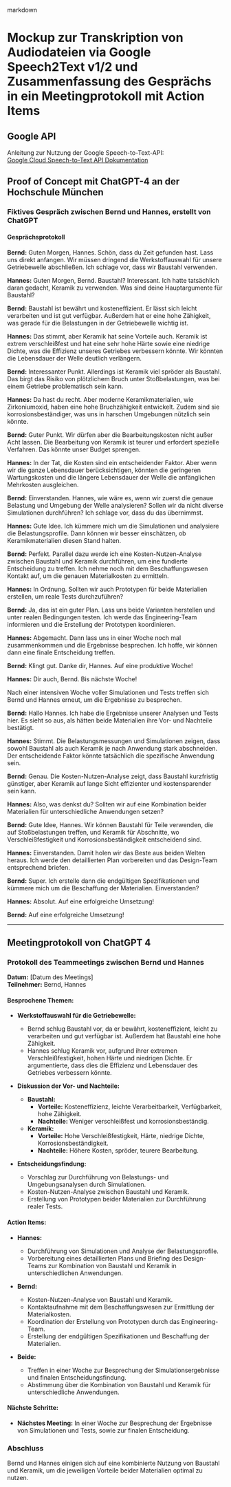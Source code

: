 markdown
# Mockup zur Transkription von Audiodateien via Google Speech2Text v1/2 und Zusammenfassung des Gesprächs in ein Meetingprotokoll mit Action Items

## Google API

Anleitung zur Nutzung der Google Speech-to-Text-API:  
[Google Cloud Speech-to-Text API Dokumentation](https://cloud.google.com/speech-to-text/docs/transcribe-api?hl=de)

## Proof of Concept mit ChatGPT-4 an der Hochschule München

### Fiktives Gespräch zwischen Bernd und Hannes, erstellt von ChatGPT

#### Gesprächsprotokoll

**Bernd:** Guten Morgen, Hannes. Schön, dass du Zeit gefunden hast. Lass uns direkt anfangen. Wir müssen dringend die Werkstoffauswahl für unsere Getriebewelle abschließen. Ich schlage vor, dass wir Baustahl verwenden.

**Hannes:** Guten Morgen, Bernd. Baustahl? Interessant. Ich hatte tatsächlich daran gedacht, Keramik zu verwenden. Was sind deine Hauptargumente für Baustahl?

**Bernd:** Baustahl ist bewährt und kosteneffizient. Er lässt sich leicht verarbeiten und ist gut verfügbar. Außerdem hat er eine hohe Zähigkeit, was gerade für die Belastungen in der Getriebewelle wichtig ist.

**Hannes:** Das stimmt, aber Keramik hat seine Vorteile auch. Keramik ist extrem verschleißfest und hat eine sehr hohe Härte sowie eine niedrige Dichte, was die Effizienz unseres Getriebes verbessern könnte. Wir könnten die Lebensdauer der Welle deutlich verlängern.

**Bernd:** Interessanter Punkt. Allerdings ist Keramik viel spröder als Baustahl. Das birgt das Risiko von plötzlichem Bruch unter Stoßbelastungen, was bei einem Getriebe problematisch sein kann.

**Hannes:** Da hast du recht. Aber moderne Keramikmaterialien, wie Zirkoniumoxid, haben eine hohe Bruchzähigkeit entwickelt. Zudem sind sie korrosionsbeständiger, was uns in harschen Umgebungen nützlich sein könnte.

**Bernd:** Guter Punkt. Wir dürfen aber die Bearbeitungskosten nicht außer Acht lassen. Die Bearbeitung von Keramik ist teurer und erfordert spezielle Verfahren. Das könnte unser Budget sprengen.

**Hannes:** In der Tat, die Kosten sind ein entscheidender Faktor. Aber wenn wir die ganze Lebensdauer berücksichtigen, könnten die geringeren Wartungskosten und die längere Lebensdauer der Welle die anfänglichen Mehrkosten ausgleichen.

**Bernd:** Einverstanden. Hannes, wie wäre es, wenn wir zuerst die genaue Belastung und Umgebung der Welle analysieren? Sollen wir da nicht diverse Simulationen durchführen? Ich schlage vor, dass du das übernimmst.

**Hannes:** Gute Idee. Ich kümmere mich um die Simulationen und analysiere die Belastungsprofile. Dann können wir besser einschätzen, ob Keramikmaterialien diesen Stand halten.

**Bernd:** Perfekt. Parallel dazu werde ich eine Kosten-Nutzen-Analyse zwischen Baustahl und Keramik durchführen, um eine fundierte Entscheidung zu treffen. Ich nehme noch mit dem Beschaffungswesen Kontakt auf, um die genauen Materialkosten zu ermitteln.

**Hannes:** In Ordnung. Sollten wir auch Prototypen für beide Materialien erstellen, um reale Tests durchzuführen?

**Bernd:** Ja, das ist ein guter Plan. Lass uns beide Varianten herstellen und unter realen Bedingungen testen. Ich werde das Engineering-Team informieren und die Erstellung der Prototypen koordinieren.

**Hannes:** Abgemacht. Dann lass uns in einer Woche noch mal zusammenkommen und die Ergebnisse besprechen. Ich hoffe, wir können dann eine finale Entscheidung treffen.

**Bernd:** Klingt gut. Danke dir, Hannes. Auf eine produktive Woche!

**Hannes:** Dir auch, Bernd. Bis nächste Woche!

Nach einer intensiven Woche voller Simulationen und Tests treffen sich Bernd und Hannes erneut, um die Ergebnisse zu besprechen.

**Bernd:** Hallo Hannes. Ich habe die Ergebnisse unserer Analysen und Tests hier. Es sieht so aus, als hätten beide Materialien ihre Vor- und Nachteile bestätigt.

**Hannes:** Stimmt. Die Belastungsmessungen und Simulationen zeigen, dass sowohl Baustahl als auch Keramik je nach Anwendung stark abschneiden. Der entscheidende Faktor könnte tatsächlich die spezifische Anwendung sein.

**Bernd:** Genau. Die Kosten-Nutzen-Analyse zeigt, dass Baustahl kurzfristig günstiger, aber Keramik auf lange Sicht effizienter und kostensparender sein kann.

**Hannes:** Also, was denkst du? Sollten wir auf eine Kombination beider Materialien für unterschiedliche Anwendungen setzen?

**Bernd:** Gute Idee, Hannes. Wir können Baustahl für Teile verwenden, die auf Stoßbelastungen treffen, und Keramik für Abschnitte, wo Verschleißfestigkeit und Korrosionsbeständigkeit entscheidend sind.

**Hannes:** Einverstanden. Damit holen wir das Beste aus beiden Welten heraus. Ich werde den detaillierten Plan vorbereiten und das Design-Team entsprechend briefen.

**Bernd:** Super. Ich erstelle dann die endgültigen Spezifikationen und kümmere mich um die Beschaffung der Materialien. Einverstanden?

**Hannes:** Absolut. Auf eine erfolgreiche Umsetzung!

**Bernd:** Auf eine erfolgreiche Umsetzung!

---

## Meetingprotokoll von ChatGPT 4

### Protokoll des Teammeetings zwischen Bernd und Hannes

**Datum:** [Datum des Meetings]  
**Teilnehmer:** Bernd, Hannes

#### Besprochene Themen:

- **Werkstoffauswahl für die Getriebewelle:**
  - Bernd schlug Baustahl vor, da er bewährt, kosteneffizient, leicht zu verarbeiten und gut verfügbar ist. Außerdem hat Baustahl eine hohe Zähigkeit.
  - Hannes schlug Keramik vor, aufgrund ihrer extremen Verschleißfestigkeit, hohen Härte und niedrigen Dichte. Er argumentierte, dass dies die Effizienz und Lebensdauer des Getriebes verbessern könnte.
  
- **Diskussion der Vor- und Nachteile:**
  - **Baustahl:**
    - **Vorteile:** Kosteneffizienz, leichte Verarbeitbarkeit, Verfügbarkeit, hohe Zähigkeit.
    - **Nachteile:** Weniger verschleißfest und korrosionsbeständig.
  - **Keramik:**
    - **Vorteile:** Hohe Verschleißfestigkeit, Härte, niedrige Dichte, Korrosionsbeständigkeit.
    - **Nachteile:** Höhere Kosten, spröder, teurere Bearbeitung.
  
- **Entscheidungsfindung:**
  - Vorschlag zur Durchführung von Belastungs- und Umgebungsanalysen durch Simulationen.
  - Kosten-Nutzen-Analyse zwischen Baustahl und Keramik.
  - Erstellung von Prototypen beider Materialien zur Durchführung realer Tests.

#### Action Items:

- **Hannes:**
  - Durchführung von Simulationen und Analyse der Belastungsprofile.
  - Vorbereitung eines detaillierten Plans und Briefing des Design-Teams zur Kombination von Baustahl und Keramik in unterschiedlichen Anwendungen.

- **Bernd:**
  - Kosten-Nutzen-Analyse von Baustahl und Keramik.
  - Kontaktaufnahme mit dem Beschaffungswesen zur Ermittlung der Materialkosten.
  - Koordination der Erstellung von Prototypen durch das Engineering-Team.
  - Erstellung der endgültigen Spezifikationen und Beschaffung der Materialien.

- **Beide:**
  - Treffen in einer Woche zur Besprechung der Simulationsergebnisse und finalen Entscheidungsfindung.
  - Abstimmung über die Kombination von Baustahl und Keramik für unterschiedliche Anwendungen.

#### Nächste Schritte:

- **Nächstes Meeting:** In einer Woche zur Besprechung der Ergebnisse von Simulationen und Tests, sowie zur finalen Entscheidung.

### Abschluss

Bernd und Hannes einigen sich auf eine kombinierte Nutzung von Baustahl und Keramik, um die jeweiligen Vorteile beider Materialien optimal zu nutzen.
